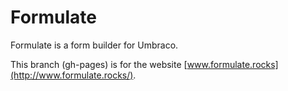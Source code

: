 # Formulate

Formulate is a form builder for Umbraco.

This branch (gh-pages) is for the website [www.formulate.rocks](http://www.formulate.rocks/).